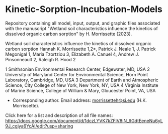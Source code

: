 # Kinetic-Sorption-Incubation-Models
Repository containing all model, input, output, and graphic files associated with the manuscript "Wetland soil characteristics influence the kinetics of dissolved organic carbon sorption" by H. Morrissette (2023).

Wetland soil characteristics influence the kinetics of dissolved organic carbon sorption
Hannah K. Morrissette 1,2*, Patrick J. Neale 1, J. Patrick Megonigal 1, Maria Tzortziou 3, Elizabeth A. Canuel 4, Andrew J. Pinsonneault 2, Raleigh R. Hood 2

1 Smithsonian Environmental Research Center, Edgewater, MD, USA 
2 University of Maryland Center for Environmental Science, Horn Point Laboratory, Cambridge, MD, USA
3 Department of Earth and Atmospheric Science, City College of New York, New York, NY, USA 
4 Virginia Institute of Marine Science, College of William & Mary, Gloucester Point, VA, USA 
* Corresponding author. Email address: morrissetteh@si.edu (H.K. Morrissette).

Click here for a list and description of all file names: https://docs.google.com/document/d/1dczLYVK7kZFlV8iN_6GdtEeneNu6yL9J_cgjya6YcAI/edit?usp=sharing 
